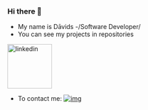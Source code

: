 ### Hi there 👋

* My name is Dāvids -/Software Developer/
* You can see my projects in repositories

<img src="https://user-images.githubusercontent.com/93677423/211795650-bcfc3d25-4e7c-413f-87c9-67bc4cb0ad82.png" alt="linkedin" width="100"/>

* To contact me: [![img](<img src="https://user-images.githubusercontent.com/93677423/211795650-bcfc3d25-4e7c-413f-87c9-67bc4cb0ad82.png" alt="linkedin" width="100"/>)](https://www.linkedin.com/in/d%C4%81vids-jansons/)
